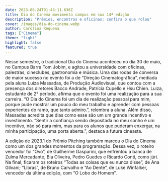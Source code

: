 ```yaml
---
date: 2023-06-24T01:43:11.636Z
title: Dia do Cinema movimenta campus em sua 14ª edição
description: "Prêmios, encontros e oficinas: confira o que rolou"
cover: /images/dia-do-cinema.webp
author: Carolina Requena
tags: ["Cinema"]
theme: "light"
highlight: false
featured: true
---
```

Nesse semestre, o tradicional Dia do Cinema aconteceu no dia 30 de maio, no Campus Barra Tom Jobim, e agitou a universidade com oficinas, palestras, cineclubes, gastronomia e música. Uma das rodas de conversa de maior sucesso no evento foi a de “Direção Cinematográfica”, mediada pela aluna Luiza Massadas, de Produção Audiovisual, que contou com a presença dos diretores Bacco Andrade, Patrícia Cupello e Hsu Chien. Luiza, estudante de 2° período, afirma que o evento foi uma realização para a sua carreira. “O Dia do Cinema foi um dia de realização pessoal para mim, porque pude mostrar um pouco do meu trabalho e aprender com pessoas experientes do ramo, que tanto admiro.”, relembra a aluna. Além disso, Massadas acredita que dias como esse são um um grande incentivo e investimento. “Sentir a confiança sendo depositada no meu sonho é um incentivo, não só para mim, mas para os alunos que puderam enxergar, na minha participação, uma porta aberta.”, destaca a futura cineasta.

A edição de 2023.1 do Prêmio Pitching também marcou o Dia do Cinema como um dos grandes momentos da programação. Dessa vez, o roteiro vencedor foi “Ovo”, de Guilherme Gasparini, que enfrentou a banca de Zulma Mercadante, Bia Oliveira, Pedro Guedes e Ricardo Conti, como júri. Na final, ficaram os roteiros “Todas as coisas que eu nunca disse”, de Ana Gilvani; “Libras”, de Bruno Carvalho e “Ao Dente”, de Luke Winfalker, vencedor da última edição, com “O Lobo do Homem”.